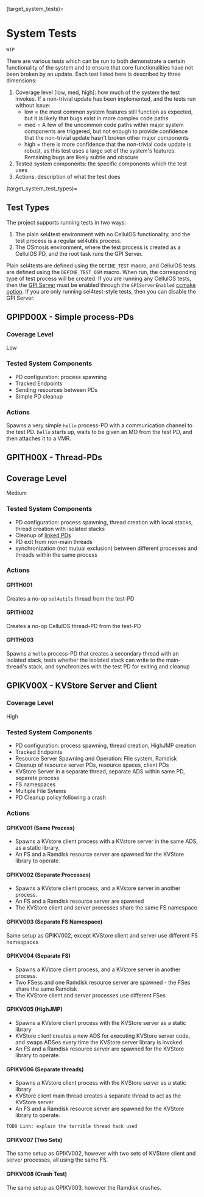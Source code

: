 (target_system_tests)=
# System Tests

```{attention}
WIP
```

There are various tests which can be run to both demonstrate a certain functionality of the system and to ensure that core functionalities have not been broken by an update. Each test listed here is described by three dimensions:
1. Coverage level [low, med, high]: how much of the system the test invokes. If a non-trivial update has been implemented, and the tests run without issue:
    - low = the most common system features still function as expected, but it is likely that bugs exist in more complex code paths
    - med = A few of the uncommon code paths within major system components are triggered, but not enough to provide confidence that the non-trivial update hasn't broken other major components
    - high = there is more confidence that the non-trivial code update is robust, as this test uses a large set of the system's features. Remaining bugs are likely subtle and obscure 
2. Tested system components: the specific components which the test uses
3. Actions: description of what the test does

(target_system_test_types)=
## Test Types

The project supports running tests in two ways:
1. The plain sel4test environment with no CellulOS functionality, and the test process is a regular sel4utils process.
2. The OSmosis environment, where the test process is created as a CellulOS PD, and the root task runs the GPI Server.

Plain sel4tests are defined using the `DEFINE_TEST` macro, and CellulOS tests are defined using the `DEFINE_TEST_OSM` macro. When run, the corresponding type of test process will be created. If you are running any CellulOS tests, then the [GPI Server](target_glossary_gpi_server) must be enabled through the `GPIServerEnabled` [ccmake option](target_configuration_options). If you are only running sel4test-style tests, then you can disable the GPI Server.

## GPIPD00X - Simple process-PDs
### Coverage Level
Low

### Tested System Components
- PD configuration: process spawning
- Tracked Endpoints
- Sending resources between PDs
- Simple PD cleanup

### Actions
Spawns a very simple `hello` process-PD with a communication channel to the test PD. `hello` starts up, waits to be given an MO from the test PD, and then attaches it to a VMR.

## GPITH00X - Thread-PDs
## Coverage Level
Medium

### Tested System Components
- PD configuration: process spawning, thread creation with local stacks, thread creation with isolated stacks
- Cleanup of [linked PDs](target_pd_config_linked_pds)
- PD exit from non-main threads
- synchronization (not mutual exclusion) between different processes and threads within the same process

### Actions
#### GPITH001
Creates a no-op `sel4utils` thread from the test-PD

#### GPITH002
Creates a no-op CellulOS thread-PD from the test-PD

#### GPITH003
Spawns a `hello` process-PD that creates a secondary thread with an isolated stack, tests whether the isolated stack can write to the main-thread's stack, and synchronizes with the test PD for exiting and cleanup

## GPIKV00X - KVStore Server and Client
### Coverage Level
High

### Tested System Components
- PD configuration: process spawning, thread creation, HighJMP creation
- Tracked Endpoints
- Resource Server Spawning and Operation: File system, Ramdisk
- Cleanup of resource server PDs, resource spaces, client PDs
- KVStore Server in a separate thread, separate ADS within same PD, separate process
- FS namespaces
- Multiple File Sytems
- PD Cleanup policy following a crash

### Actions
#### GPIKV001 (Same Process)
- Spawns a KVstore client process with a KVstore server in the same ADS, as a static library. 
- An FS and a Ramdisk resource server are spawned for the KVStore library to operate.

#### GPIKV002 (Separate Processes)
- Spawns a KVstore client process, and a KVstore server in another process. 
- An FS and a Ramdisk resource server are spawned
- The KVStore client and server processes share the same FS namespace

#### GPIKV003 (Separate FS Namespace)
Same setup as GPIKV002, except KVStore client and server use different FS namespaces

#### GPIKV004 (Separate FS)
- Spawns a KVstore client process, and a KVstore server in another process. 
- Two FSess and one Ramdisk resource server are spawned - the FSes share the same Ramdisk
- The KVStore client and server processes use different FSes

#### GPIKV005 (HighJMP)
- Spawns a KVstore client process with the KVStore server as a static library
- KVStore client creates a new ADS for executing KVStore server code, and swaps ADSes every time the KVStore server library is invoked
- An FS and a Ramdisk resource server are spawned for the KVStore library to operate.

#### GPIKV006 (Separate threads)
- Spawns a KVstore client process with the KVStore server as a static library
- KVStore client main thread creates a separate thread to act as the KVStore server
- An FS and a Ramdisk resource server are spawned for the KVStore library to operate.

```{attention}
TODO Linh: explain the terrible thread hack used
```

#### GPIKV007 (Two Sets)
The same setup as GPIKV002, however with two sets of KVStore client and server processes, all using the same FS.

#### GPIKV008 (Crash Test)
The same setup as GPIKV003, however the Ramdisk crashes.
